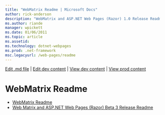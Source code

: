 ```yaml
---
title: "WebMatrix Readme | Microsoft Docs"
author: rick-anderson
description: "WebMatrix and ASP.NET Web Pages (Razor) 1.0 Release Readme"
ms.author: riande
manager: wpickett
ms.date: 01/06/2011
ms.topic: article
ms.assetid: 
ms.technology: dotnet-webpages
ms.prod: .net-framework
msc.legacyurl: /web-pages/readme
---
```

[Edit .md file](C:\Projects\msc\dev\Msc.Www\Web.ASP\App_Data\github\web-pages\index.md) | [Edit dev content](http://www.aspdev.net/umbraco#/content/content/edit/38456) | [View dev content](http://docs.aspdev.net/tutorials/web-pages/readme/index.html) | [View prod content](http://www.asp.net/web-pages/readme)

WebMatrix Readme
====================
- [WebMatrix Readme](overview.md)
- [Web Matrix and ASP.NET Web Pages (Razor) Beta 3 Release Readme](beta3.md)